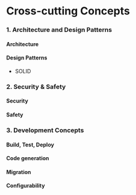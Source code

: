 # Cross-cutting Concepts

### 1. Architecture and Design Patterns
#### Architecture
#### Design Patterns
- SOLID

### 2. Security & Safety
#### Security
#### Safety

### 3. Development Concepts
#### Build, Test, Deploy
#### Code generation
#### Migration
#### Configurability